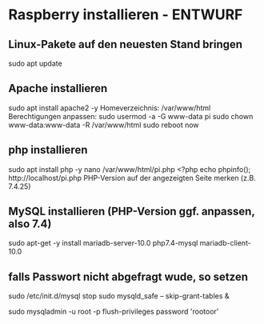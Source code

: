 # Raspberry installieren - ENTWURF
## Linux-Pakete auf den neuesten Stand bringen
sudo apt update

## Apache installieren
sudo apt install apache2 -y
Homeverzeichnis: /var/www/html
Berechtigungen anpassen: 
sudo usermod -a -G www-data pi
sudo chown www-data:www-data -R /var/www/html
sudo reboot now

## php installieren
sudo apt install php -y
nano /var/www/html/pi.php
	<?php
	echo phpinfo();
http://localhost/pi.php
	PHP-Version auf der angezeigten Seite merken (z.B. 7.4.25)

## MySQL installieren (PHP-Version ggf. anpassen, also 7.4)
sudo apt-get -y install mariadb-server-10.0 php7.4-mysql mariadb-client-10.0
## falls Passwort nicht abgefragt wude, so setzen
sudo /etc/init.d/mysql stop
sudo mysqld_safe – skip-grant-tables &



sudo mysqladmin -u root -p flush-privileges password 'rootoor'

